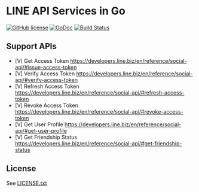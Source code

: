 LINE API Services in Go
======================
[![GitHub license](https://img.shields.io/badge/license-MIT-blue.svg)](https://raw.githubusercontent.com/kkdai/line-api-go/master/LICENSE)  [![GoDoc](https://godoc.org/github.com/kkdai/line-api-go?status.svg)](https://godoc.org/github.com/kkdai/line-api-go)  [![Build Status](https://travis-ci.org/kkdai/line-api-go.svg)](https://travis-ci.org/kkdai/line-api-go)
 

Support APIs
---------------

- [V] Get Access Token https://developers.line.biz/en/reference/social-api/#issue-access-token
- [V] Verify Access Token https://developers.line.biz/en/reference/social-api/#verify-access-token
- [V] Refresh Access Token https://developers.line.biz/en/reference/social-api/#refresh-access-token
- [V] Revoke Access Token https://developers.line.biz/en/reference/social-api/#revoke-access-token
- [V] Get User Profile https://developers.line.biz/en/reference/social-api/#get-user-profile
- [V] Get Friendship Status https://developers.line.biz/en/reference/social-api/#get-friendship-status


License
---------------

See [LICENSE.txt](LICENSE.txt)
